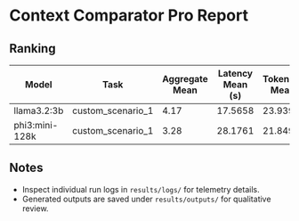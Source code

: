 # Context Comparator Pro Report

## Ranking

| Model | Task | Aggregate Mean | Latency Mean (s) | Tokens/s Mean |
|-------|------|----------------|------------------|---------------|
| llama3.2:3b | custom_scenario_1 | 4.17 | 17.5658 | 23.9399 |
| phi3:mini-128k | custom_scenario_1 | 3.28 | 28.1761 | 21.8493 |

## Notes

- Inspect individual run logs in `results/logs/` for telemetry details.
- Generated outputs are saved under `results/outputs/` for qualitative review.